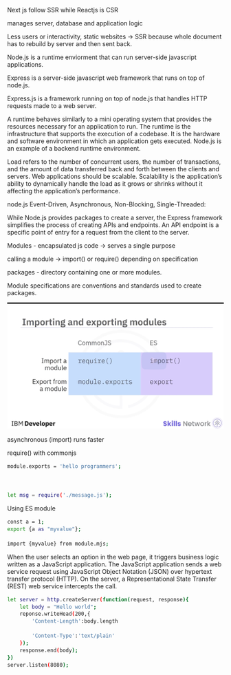 Next js follow SSR while Reactjs is CSR

manages server, database and application logic



Less users or interactivity, static websites -> SSR because whole document has to rebuild by server and then sent back.


Node.js is a runtime enviorment that can run server-side javascript applications.

Express is a server-side javascript web framework that runs on top of node.js.


Express.js is a framework running on top of node.js that handles HTTP requests made to
a web server.

A runtime behaves similarly to a mini operating system that provides the resources necessary
for an application to run.
The runtime is the infrastructure that supports the execution of a codebase.
It is the hardware and software environment in which an application gets executed.
Node.js is an example of a backend runtime environment.

Load refers to the number of concurrent users, the number of transactions, and the amount
of data transferred back and forth between the clients and servers.
Web applications should be scalable.
Scalability is the application’s ability to dynamically handle the load as it grows or shrinks
without it affecting the application’s performance.


node.js Event-Driven, Asynchronous, Non-Blocking, Single-Threaded:


While Node.js provides packages to create a server, the Express framework simplifies the process of creating APIs and endpoints. An API endpoint is a specific point of entry for a request from the client to the server.

Modules - encapsulated js code -> serves a single purpose

calling a module -> import() or require() depending on specification

packages - directory containing one or more modules.

Module specifications are conventions and standards used to create packages.

![Screenshot](https://github.com/Ekanshthegreat/IBMCourse/raw/main/1.png)

asynchronous (import) runs faster

require() with commonjs
```bash
module.exports = 'hello programmers';



let msg = require('./message.js');
``` 

Using ES module

```bash
const a = 1;
export {a as "myvalue"};

import {myvalue} from module.mjs;
```

When the user selects an option in the web page, it triggers business logic written as
a JavaScript application.
The JavaScript application sends a web service request using JavaScript Object Notation (JSON)
over hypertext transfer protocol (HTTP).
On the server, a Representational State Transfer (REST) web service intercepts the call.


```bash
let server = http.createServer(function(request, response){
    let body = "Hello world";
    reponse.writeHead(200,{
        'Content-Length':body.length

        'Content-Type':'text/plain'
    });
    response.end(body);
})
server.listen(8080);
```